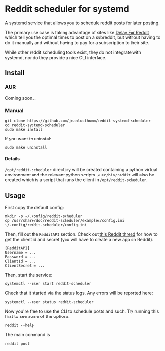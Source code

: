 # Reddit scheduler for systemd

A systemd service that allows you to schedule reddit posts for later posting.

The primary use case is taking advantage of sites like [Delay For Reddit](https://www.delayforreddit.com/analysis)
which tell you the optimal times to post on a subreddit, but without having to do it manually and without having
to pay for a subscription to their site.

While other reddit scheduling tools exist, they do not integrate with systemd, nor do they provide a nice CLI interface.

## Install

### AUR

Coming soon...

### Manual
```
git clone https://github.com/jeanlucthumm/reddit-systemd-scheduler
cd reddit-systemd-scheduler
sudo make install
```
If you want to uninstal:
```
sudo make uninstall
```

#### Details

`/opt/reddit-scheduler` directory will be created containing a python virtual environment and the relevant
python scripts. `/usr/bin/reddit` will also be created which is a script that runs the client in `/opt/reddit-scheduler`.


## Usage

First copy the default config:

```
mkdir -p ~/.config/reddit-scheduler
cp /usr/share/doc/reddit-scheduler/examples/config.ini ~/.config/reddit-scheduler/config.ini
```

Then, fill out the `RedditAPI` section.
Check out [this Reddit thread](https://www.reddit.com/r/redditdev/comments/hasnnc/where_do_i_find_the_reddit_client_id_and_secret/) 
for how to get the client id and secret (you will have to create a new app on Reddit).

```
[RedditAPI]
Username = ...
Password = ...
ClientId = ...
ClientSecret = ...
```

Then, start the service:

```
systemctl --user start reddit-scheduler
```

Check that it started via the status logs. Any errors will be reported here:

```
systemctl --user status reddit-scheduler
```

Now you're free to use the CLI to schedule posts and such. Try running this first to see some of the options:
```
reddit --help
```
The main command is
```
reddit post
```
